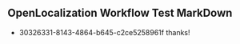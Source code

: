 ## OpenLocalization Workflow Test MarkDown
* 30326331-8143-4864-b645-c2ce5258961f 
thanks!<!--HONumber=Mar16_HO2-->
